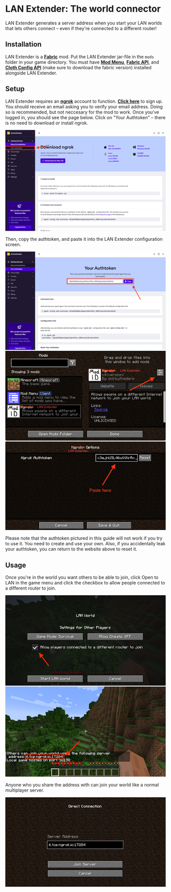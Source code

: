 # LAN Extender: The world connector

LAN Extender generates a server address when you start your LAN worlds that lets others connect – even if they're connected to a different router!

## Installation

LAN Extender is a [**Fabric**](https://fabricmc.net) mod. Put the LAN Extender jar-file in the `mods` folder in your game directory. You must have [**Mod Menu**](https://www.curseforge.com/minecraft/mc-mods/modmenu), [**Fabric API**](https://www.curseforge.com/minecraft/mc-mods/fabric-api), and [**Cloth Config API**](https://www.curseforge.com/minecraft/mc-mods/cloth-config/files) (make sure to download the fabric version) installed alongside LAN Extender.

## Setup

LAN Extender requires an [**ngrok**](https://ngrok.com) account to function. [**Click here**](https://dashboard.ngrok.com/signup) to sign up. You should receive an email asking you to verify your email address. Doing so is recommended, but not neccesary for the mod to work. Once you've logged in, you should see the page below. Click on "Your Authtoken" – there is no need to download or install ngrok.

![Use the sidebar to access your authtoken](assets/after_ngrok_login.png)

Then, copy the authtoken, and paste it into the LAN Extender configuration screen.

![Copy the authtoken](assets/ngrok_auth_token.png)
![Open LAN Extender configuration](assets/modmenu.png)
![Paste the authtoken](assets/lan_extender_options.png)

Please note that the authtoken pictured in this guide will not work if you try to use it. You need to create and use your own. Also, if you accidentally leak your authtoken, you can return to the website above to reset it.

## Usage

Once you're in the world you want others to be able to join, click Open to LAN in the game menu and click the checkbox to allow people connected to a different router to join.

![Click the checkbox](assets/open_to_lan.png)
![View the address in chat](assets/opened_to_lan.png)

Anyone who you share the address with can join your world like a normal multiplayer server.

![Join the LAN world using Direct Connect](assets/joining_server.png)
